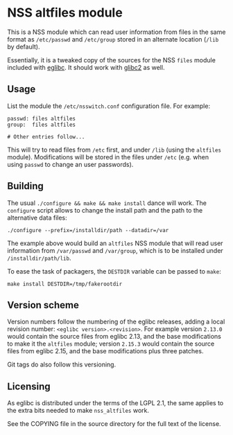 NSS altfiles module
===================

This is a NSS module which can read user information from files
in the same format as `/etc/passwd` and `/etc/group` stored in an
alternate location (`/lib` by default).

Essentially, it is a tweaked copy of the sources for the NSS
`files` module included with [eglibc](http://eglibc.org). It
should work with [glibc2](http://www.gnu.org/software/libc/)
as well.

Usage
-----

List the module the `/etc/nsswitch.conf` configuration file.
For example:

    passwd: files altfiles
    group:  files altfiles

    # Other entries follow...

This will try to read files from `/etc` first, and under
`/lib` (using the `altfiles` module). Modifications will be
stored in the files under `/etc` (e.g. when using `passwd`
to change an user passwords).

Building
--------

The usual `./configure && make && make install` dance will
work. The `configure` script allows to change the install
path and the path to the alternative data files:

    ./configure --prefix=/installdir/path --datadir=/var

The example above would build an `altfiles` NSS module that
will read user information from `/var/passwd` and `/var/group`,
which is to be installed under `/installdir/path/lib`.

To ease the task of packagers, the `DESTDIR` variable can
be passed to `make`:

    make install DESTDIR=/tmp/fakerootdir

Version scheme
--------------

Version numbers follow the numbering of the eglibc releases,
adding a local revision number: `<eglibc version>.<revision>`.
For example version `2.13.0` would contain the source files
from eglibc 2.13, and the base modifications to make it the
`altfiles` module; version `2.15.3` would contain the source
files from eglibc 2.15, and the base modifications plus three
patches.

Git tags do also follow this versioning.

Licensing
---------

As eglibc is distributed under the terms of the LGPL 2.1, the
same applies to the extra bits needed to make `nss_altfiles`
work.

See the COPYING file in the source directory for the full
text of the license.

